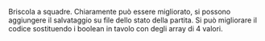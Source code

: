 Briscola a squadre.
Chiaramente può essere migliorato, si possono aggiungere il salvataggio su file dello stato della partita. 
Si può migliorare il codice sostituendo i boolean in tavolo con degli array di 4 valori.
